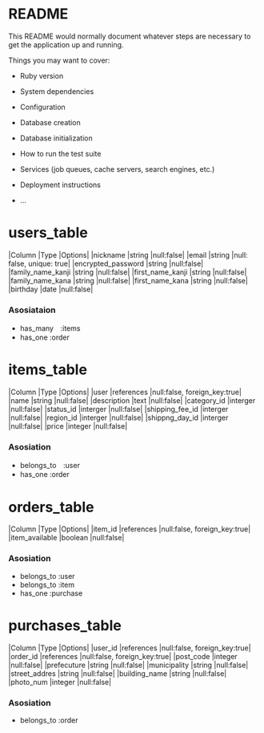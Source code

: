 # README

This README would normally document whatever steps are necessary to get the
application up and running.

Things you may want to cover:

* Ruby version

* System dependencies

* Configuration

* Database creation

* Database initialization

* How to run the test suite

* Services (job queues, cache servers, search engines, etc.)

* Deployment instructions

* ...

# users_table
|Column             |Type           |Options|
|nickname           |string         |null:false|
|email              |string         |null: false, unique: true|
|encrypted_password |string         |null:false|
|family_name_kanji  |string         |null:false|
|first_name_kanji   |string         |null:false|
|family_name_kana   |string         |null:false|
|first_name_kana    |string         |null:false|
|birthday           |date           |null:false|
### Asosiataion
- has_many　:items
- has_one   :order


# items_table
|Column             |Type           |Options|
|user               |references     |null:false, foreign_key:true|
|name               |string         |null:false|
|description        |text           |null:false|
|category_id        |interger       |null:false|
|status_id          |interger       |null:false|
|shipping_fee_id    |interger       |null:false|
|region_id          |interger       |null:false|
|shippng_day_id     |interger       |null:false|
|price              |integer        |null:false|
### Asosiation
- belongs_to　:user
- has_one :order


# orders_table
|Column             |Type           |Options|
|item_id            |references     |null:false, foreign_key:true|
|item_available     |boolean        |null:false|
### Asosiation
- belongs_to :user
- belongs_to :item
- has_one :purchase

# purchases_table
|Column             |Type           |Options|
|user_id            |references     |null:false, foreign_key:true|
|order_id           |references     |null:false, foreign_key:true|
|post_code          |integer        |null:false|
|prefecuture        |string         |null:false|
|municipality       |string         |null:false|
|street_addres      |string         |null:false|
|building_name      |string         |null:false|
|photo_num          |integer        |null:false|
### Asosiation
- belongs_to :order